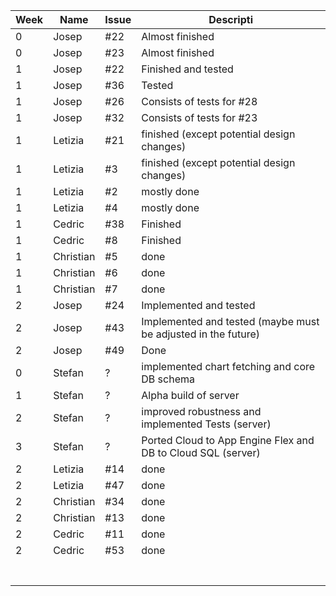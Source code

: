 
| Week  |  Name  |Issue |  Descripti         |   
|---    |---     |---   |---                 |
|   0   | Josep  | #22  | Almost finished    |
|   0   | Josep  | #23  | Almost finished    |
|   1   | Josep  | #22  | Finished and tested|
|   1   |  Josep | #36  | Tested             |
|   1   |  Josep | #26  | Consists of tests for #28|
|   1   |  Josep | #32  | Consists of tests for #23|
|   1   |Letizia | #21  | finished (except potential design changes)|
|   1   |Letizia | #3   | finished (except potential design changes)|
|   1   |Letizia | #2   | mostly done        |
|   1   |Letizia | #4   | mostly done        |
|   1   |Cedric  | #38  | Finished           |
|   1   |Cedric  | #8   | Finished           |
|   1   | Christian | #5   |  done           |
|   1   | Christian | #6   |  done           |
|   1   | Christian | #7   |  done           |
|   2   | Josep     |  #24    |    Implemented and tested|
|   2   | Josep     |  #43    |    Implemented and tested (maybe must be adjusted in the future)                |
|   2   | Josep     |  #49    |    Done                |
| 0     |Stefan  |?     |implemented chart fetching and core DB schema                    |
| 1     |Stefan  |?      |Alpha build of server                    |
| 2     |Stefan  |?      |improved robustness and implemented Tests (server)                   |
| 3     |Stefan  |?     |Ported Cloud to App Engine Flex and DB to Cloud SQL (server)                   |
| 2     |Letizia | #14  |     done           |
| 2     |Letizia | #47  |     done           |
| 2     | Christian | #34   | done                                                          |
| 2     | Christian | #13   | done                                                          |
| 2     | Cedric    | #11   | done                                                          |
| 2     | Cedric    | #53   | done                                                          |
|       |        |      |                    |
|       |        |      |                    |
|       |        |      |                    |
|       |        |      |                    |
|       |        |      |                    |
|       |        |      |                    |
|       |        |      |                    |

